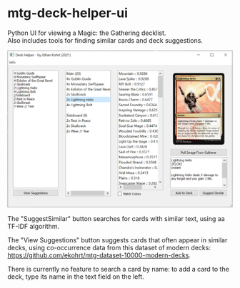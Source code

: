 # mtg-deck-helper-ui
Python UI for viewing a Magic: the Gathering decklist.  
Also includes tools for finding similar cards and deck suggestions.  

![Preview image](preview_image.png?raw=true "Preview image")  
  
The "SuggestSimilar" button searches for cards with similar text, using aa TF-IDF algorithm.  
  
The "View Suggestions" button suggests cards that often appear in similar decks, using co-occurrence data from this dataset of modern decks: https://github.com/ekohrt/mtg-dataset-10000-modern-decks.  
  
There is currently no feature to search a card by name: to add a card to the deck, type its name in the text field on the left.
